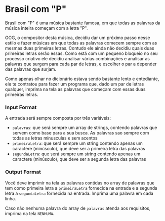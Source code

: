 # Brasil com "P"

Brasil com "P" é uma música bastante famosa, em que todas as palavras da música inteira começam com a letra "P".

GOG, o compositor desta música, decidiu dar um próximo passo nesse estilo e fazer músicas em que todas as palavras comecem sempre com as mesmas duas primeiras letras. Contudo ele ainda não decidiu quais duas primeiras letras serão essas. Como está com um pequeno bloqueio no seu processo criativo ele decidiu analisar várias combinações e analisar as palavras que surgem para cada par de letras, e escolher o par a depender das palavras que surjam.

Como apenas olhar no dicionário estava sendo bastante lento e entediante, ele te contratou para fazer um programa que, dado um par de letras qualquer, imprima na tela as palavras que começam com essas duas primeiras letras.

### Input Format

A entrada será sempre composta por três variáveis:

- `palavras`: que será sempre um array de strings, contendo palavras que servem como base para a sua busca. As palavras sao sempre com todas as letras minusculas e sem acentos
- `primeiraLetra`: que será sempre um string contendo apenas um caractere (minúsculo), que deve ser a primeira letra das palavras
- `segundaLetra`: que será sempre um string contendo apenas um caractere (minúsculo), que deve ser a segunda letra das palavras

### Output Format

Você deve imprimir na tela as palavras contidas no array de palavras que tem como primeira letra a `primeiraLetra` fornecida na entrada e a segunda letra a `segundaLetra` fornecida na entrada. Imprima uma palavra em cada linha.

Caso não nenhuma palavra do array de `palavras` atenda aos requisitos, imprima na tela `NENHUMA`.

